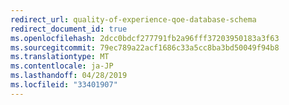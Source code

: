 ```yaml
---
redirect_url: quality-of-experience-qoe-database-schema
redirect_document_id: true
ms.openlocfilehash: 2dcc0bdcf277791fb2a96fff37203950183a3f63
ms.sourcegitcommit: 79ec789a22acf1686c33a5cc8ba3bd50049f94b8
ms.translationtype: MT
ms.contentlocale: ja-JP
ms.lasthandoff: 04/28/2019
ms.locfileid: "33401907"
---
```

